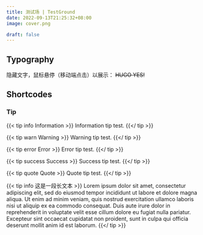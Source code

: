 ```yaml
---
title: 测试场 | TestGround
date: 2022-09-13T21:25:32+08:00
image: cover.png

draft: false
---
```


## Typography

隐藏文字，鼠标悬停（移动端点击）以展示： ~~HUGO YES!~~

## Shortcodes

### Tip

{{< tip info Information >}}
Information tip test.
{{</ tip >}}

{{< tip warn Warning >}}
Warning tip test.
{{</ tip >}}

{{< tip error Error >}}
Error tip test.
{{</ tip >}}

{{< tip success Success >}}
Success tip test.
{{</ tip >}}

{{< tip quote Quote >}}
Quote tip test.
{{</ tip >}}

{{< tip info 这是一段长文本 >}}
Lorem ipsum dolor sit amet, consectetur adipiscing elit, sed do eiusmod tempor incididunt ut labore et dolore magna aliqua. Ut enim ad minim veniam, quis nostrud exercitation ullamco laboris nisi ut aliquip ex ea commodo consequat. Duis aute irure dolor in reprehenderit in voluptate velit esse cillum dolore eu fugiat nulla pariatur. Excepteur sint occaecat cupidatat non proident, sunt in culpa qui officia deserunt mollit anim id est laborum.
{{</ tip >}}
